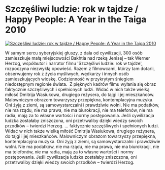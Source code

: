 Szczęśliwi ludzie: rok w tajdze / Happy People: A Year in the Taiga 2010 
=============
[![Szczęśliwi ludzie: rok w tajdze / Happy People: A Year in the Taiga 2010 ](http://vidos.pl/images/player.gif)](http://vidos.pl/szczesliwi-ludzie-rok-w-tajdze-happy-people-a-year-in-the-taiga-2010)

 W samym sercu syberyjskiej głuszy, z dala od cywilizacji, 300 osób zamieszkuje małą miejscowości Bakhtia nad rzeką Jenisej – tak Werner Herzog, współautor i narrator filmu 'Szczęśliwi ludzie: rok w tajdze', rozpoczyna niezwykłą opowieść. Razem z filmowcami, którzy tam dotarli, obserwujemy rok z życia myśliwych, wędkarzy i innych osób zamieszkujących wioskę. Codzienność w przykrytym śniegiem niedostępnym regionie świata.  Z pięknych kadrów filmu wyłania się obraz faktycznie szczęśliwych i spełnionych ludzi. Widać w nich także wielką miłość Dmitrija Wasiukowa, drugiego reżysera, do tajgi i jej mieszkańców. Malowniczym obrazom towarzyszy przepiękna, kontemplacyjna muzyka. Oni żyją z ziemi, są samowystarczalni i prawdziwie wolni. Nie ma podatków, nie ma rządu, nie ma prawa, nie ma biurokracji, nie ma telefonów, nie ma radia, mają za to własne wartości i normy postępowania. Jeśli cywilizacja ludzka zostałaby zniszczona, oni przetrwaliby dzięki wiedzy swoich przodków – twierdzi Herzog.   ... faktycznie szczęśliwych i spełnionych ludzi. Widać w nich także wielką miłość Dmitrija Wasiukowa, drugiego reżysera, do tajgi i jej mieszkańców. Malowniczym obrazom towarzyszy przepiękna, kontemplacyjna muzyka. Oni żyją z ziemi, są samowystarczalni i prawdziwie wolni. Nie ma podatków, nie ma rządu, nie ma prawa, nie ma biurokracji, nie ma telefonów, nie ma radia, mają za to własne wartości i normy postępowania. Jeśli cywilizacja ludzka zostałaby zniszczona, oni przetrwaliby dzięki wiedzy swoich przodków – twierdzi Herzog.
